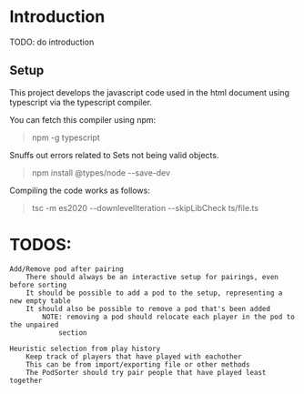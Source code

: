 # Introduction
TODO: do introduction

## Setup
This project develops the javascript code used in the html document using typescript via the typescript compiler.

You can fetch this compiler using npm:
> npm -g typescript

Snuffs out errors related to Sets not being valid objects.
> npm install @types/node --save-dev

Compiling the code works as follows:
> tsc -m es2020 --downlevelIteration --skipLibCheck ts/file.ts

# TODOS:

    Add/Remove pod after pairing
        There should always be an interactive setup for pairings, even before sorting
        It should be possible to add a pod to the setup, representing a new empty table
        It should also be possible to remove a pod that's been added
            NOTE: removing a pod should relocate each player in the pod to the unpaired
                section

    Heuristic selection from play history
        Keep track of players that have played with eachother
        This can be from import/exporting file or other methods
        The PodSorter should try pair people that have played least together 